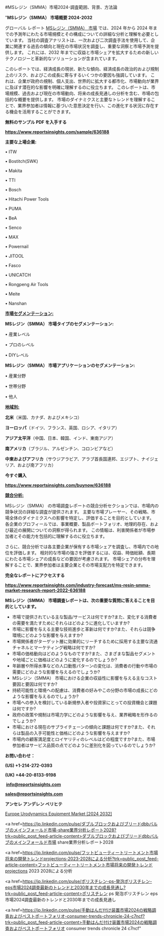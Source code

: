 #MSレジン（SMMA）市場2024-調査範囲、背景、方法論

"<strong>MSレジン（SMMA） 市場概要 2024-2032</strong>

グローバル レポート <a href=https://www.reportsinsights.com/sample/636188>MSレジン（SMMA） 市場</a> では、2024 年から 2024 年までの予測年にわたる市場規模とその構成についての詳細な分析と理解を必要としています。 当社の調査アナリストは、一次および二次調査手法を使用して、企業に関連する過去の傾向と現在の市場状況を調査し、重要な洞察と市場予測を提供します。 これには、2032 年までに収益と市場シェアを拡大​​するための新しいテクノロジーと革新的なソリューションが含まれています。

このレポートでは、経済成長の現状、新たな傾向、経済成長の政治的および規制上のリスク、およびこの成長に寄与するいくつかの要因も強調しています。 これは、企業が政府の規制、個人支出、世界的に拡大する都市化、市場動向が業界に及ぼす潜在的な影響を明確に理解するのに役立ちます。 このレポートは、市場規模、過去および現在の市場動向、将来の成長見通しの分析を含む、市場の包括的な概要を提供します。 市場のダイナミクスと主要なトレンドを理解することで、業界参加者は情報に基づいた意思決定を行い、この進化する状況に存在する機会を活用することができます。

<strong><b>無料のサンプル PDF を入手する</b></strong>

<a href=https://www.reportsinsights.com/sample/636188><strong><u>https://www.reportsinsights.com/sample/636188</u></strong></a>

<strong>主要な上場企業:</strong>

• ITW

• Bostitch(SWK)

• Makita

• TTI

• Bosch

• Hitachi Power Tools

• PUMA

• BeA

• Senco

• MAX

• Powernail

• JITOOL

• Fasco

• UNICATCH

• Rongpeng Air Tools

• Meite

• Nanshan

<strong><u>市場セグメンテーション</u></strong><strong><u>:</u></strong>

<strong>MSレジン（SMMA） 市場タイプのセグメンテーション:</strong>

• 産業レベル

• プロのレベル

• DIYレベル

<strong>MSレジン（SMMA） 市場アプリケーションのセグメンテーション:</strong>

• 産業分野

• 世帯分野

• 他人

<strong><u>地域別</u></strong><strong><u>:</u></strong>

<strong>北米</strong>（米国、カナダ、およびメキシコ）

<strong>ヨーロッパ</strong>（ドイツ、フランス、英国、ロシア、イタリア）

<strong>アジア太平洋</strong>（中国、日本、韓国、インド、東南アジア）

<strong>南アメリカ</strong>（ブラジル、アルゼンチン、コロンビアなど）

<strong>中東およびアフリカ</strong>（サウジアラビア、アラブ首長国連邦、エジプト、ナイジェリア、および南アフリカ）

<strong>今すぐ購入</strong>

<a href=https://www.reportsinsights.com/buynow/636188><strong><u>https://www.reportsinsights.com/buynow/636188</u></strong></a>

<strong><u>競合分析:</u></strong>

MSレジン（SMMA） の市場調査レポートの競合分析セクションでは、市場内の競争状況の詳細な調査が提供されます。 主要な市場プレーヤー、その戦略、市場全体のダイナミクスへの影響を特定し、評価することを目的としています。 各企業のプロフィールでは、事業概要、製品ポートフォリオ、地理的存在、および最近の展開についての洞察が得られます。 この情報は、利害関係者が市場参加者とその能力を包括的に理解するのに役立ちます。

さらに、競合分析では各主要企業が保有する市場シェアを調査し、市場内での地位を評価します。 相対的な市場の強さを評価するには、収益、時価総額、長期にわたる市場シェアの成長などの要因が考慮されます。 市場シェアの分布を理解することで、業界参加者は主要企業とその市場支配力を特定できます。

<strong>完全なレポートにアクセスする</strong>

<a href=https://www.reportsinsights.com/industry-forecast/ms-resin-smma-market-research-report-2022-636188><strong><u><b>https://www.reportsinsights.com/industry-forecast/ms-resin-smma-market-research-report-2022-636188</b></u></strong></a>

<strong><b>MSレジン（SMMA） 市場調査レポートは、次の重要な質問に答えることを目的としています。</b></strong>
<ul>
  <li>市場で提供されている主な製品/サービスは何ですか?また、変化する消費者の需要を満たすためにそれらはどのように進化していますか?</li>
  <li>市場に影響を与える主要な技術進歩と革新は何ですか?また、それらは競争環境にどのような影響を与えますか?</li>
  <li>市場関係者がターゲット層に効果的にリーチするために採用する主要な流通チャネルとマーケティング戦略は何ですか?</li>
  <li>市場の価格動向はどのようなものですか?また、さまざまな製品セグメントや地域ごとに価格はどのように変化するのでしょうか?</li>
  <li>年齢層や所得水準などの人口動態パターンの変化は、消費者の行動や市場の需要にどのような影響を与えるのでしょうか?</li>
  <li>MSレジン（SMMA） 市場における企業の収益性に影響を与える主なコスト要因と要因は何ですか?</li>
  <li>持続可能性と環境への配慮は、消費者の好みやこの分野の市場の成長にどのような影響を与えるのでしょうか?</li>
  <li>市場への参入を検討している新規参入者や投資家にとっての投資機会と課題は何ですか?</li>
  <li>政府の政策や規制は市場力学にどのような影響を与え、業界戦略を形作るのでしょうか?</li>
  <li>市場における現在のサプライチェーンの傾向と課題は何ですか?また、それらは製品の入手可能性と価格にどのような影響を与えますか?</li>
  <li>市場内の顧客満足度とロイヤリティのレベルはどの程度ですか?また、市場参加者はサービス品質の点でどのように差別化を図っているのでしょうか?</li>
</ul>
<strong>お問い合わせ：</strong>

<strong>(US) +1-214-272-0393</strong>

<strong>(UK) +44-20-8133-9198</strong>

<strong> </strong><a href=info@reportsinsights.com><strong><u>info@reportsinsights.com</u></strong></a>

<a href=sales@reportsinsights.com><strong><u>sales@reportsinsights.com</u></strong></a>

<strong>アンセレ アンデレン ベリヒテ</strong>

<a href=https://www.linkedin.com/pulse/europe-urodynamics-equipment-market-latest-trends-6ll3f/>Europe Urodynamics Equipment Market [2024 2032]</a>

<a href=https://jp.linkedin.com/pulse/ダブルブロックおよびブリードdbbバルブのメインフォールド市場-share業界分析レポート2028?trk=public_post_feed-article-content>ダブルブロックおよびブリードdbbバルブのメインフォールド市場 share業界分析レポート2028</a>

<a href=https://jp.linkedin.com/pulse/フットビューティートリートメント市場将来の開発トレンドprojections-2023-2028による分析?trk=public_post_feed-article-content>フットビューティートリートメント市場将来の開発トレンドprojections 2023 2028による分析</a>

<a href=https://jp.linkedin.com/pulse/ポリスチレン-ps-発泡ポリスチレン-eps市場2024調査最新のトレンドと2030年までの成長見通し?trk=public_post_feed-article-content>ポリスチレン ps 発泡ポリスチレン eps市場2024調査最新のトレンドと2030年までの成長見通し</a>

<a href=https://jp.linkedin.com/pulse/手動はんだ付け装置市場2024の戦略調査およびベストポートフォリオ-consumer-trends-chronicle-24-c7ncf?trk=public_post_feed-article-content>手動はんだ付け装置市場2024の戦略調査およびベストポートフォリオ consumer trends chronicle 24 c7ncf</a>"
